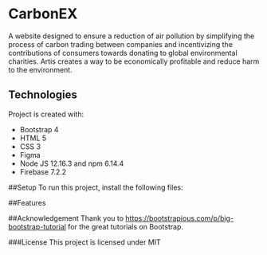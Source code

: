 # CarbonEX
A website designed to ensure a reduction of air pollution by simplifying the process of carbon trading between companies and incentivizing the contributions of consumers towards donating to global environmental charities. Artis creates a way to be economically profitable and reduce harm to the environment.

## Technologies
Project is created with:
* Bootstrap 4
* HTML 5
* CSS 3
* Figma
* Node JS 12.16.3 and npm 6.14.4
* Firebase 7.2.2

##Setup
To run this project, install the following files:

##Features

##Acknowledgement
Thank you to https://bootstrapious.com/p/big-bootstrap-tutorial for the great tutorials on Bootstrap.

###License
This project is licensed under MIT
